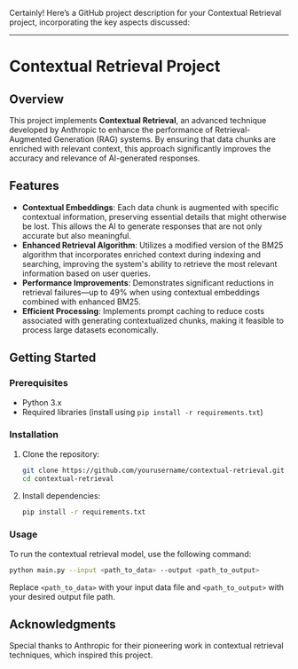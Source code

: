 Certainly! Here’s a GitHub project description for your Contextual Retrieval project, incorporating the key aspects discussed:

---

# Contextual Retrieval Project

## Overview

This project implements **Contextual Retrieval**, an advanced technique developed by Anthropic to enhance the performance of Retrieval-Augmented Generation (RAG) systems. By ensuring that data chunks are enriched with relevant context, this approach significantly improves the accuracy and relevance of AI-generated responses.

## Features

- **Contextual Embeddings**: Each data chunk is augmented with specific contextual information, preserving essential details that might otherwise be lost. This allows the AI to generate responses that are not only accurate but also meaningful.
- **Enhanced Retrieval Algorithm**: Utilizes a modified version of the BM25 algorithm that incorporates enriched context during indexing and searching, improving the system's ability to retrieve the most relevant information based on user queries.
- **Performance Improvements**: Demonstrates significant reductions in retrieval failures—up to 49% when using contextual embeddings combined with enhanced BM25.
- **Efficient Processing**: Implements prompt caching to reduce costs associated with generating contextualized chunks, making it feasible to process large datasets economically.

## Getting Started

### Prerequisites

- Python 3.x
- Required libraries (install using `pip install -r requirements.txt`)

### Installation

1. Clone the repository:
   ```bash
   git clone https://github.com/yourusername/contextual-retrieval.git
   cd contextual-retrieval
   ```

2. Install dependencies:
   ```bash
   pip install -r requirements.txt
   ```

### Usage

To run the contextual retrieval model, use the following command:

```bash
python main.py --input <path_to_data> --output <path_to_output>
```

Replace `<path_to_data>` with your input data file and `<path_to_output>` with your desired output file path.

## Acknowledgments

Special thanks to Anthropic for their pioneering work in contextual retrieval techniques, which inspired this project.

